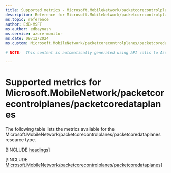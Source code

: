 ```yaml
---
title: Supported metrics - Microsoft.MobileNetwork/packetcorecontrolplanes/packetcoredataplanes
description: Reference for Microsoft.MobileNetwork/packetcorecontrolplanes/packetcoredataplanes metrics in Azure Monitor.
ms.topic: reference
author: EdB-MSFT
ms.author: edbaynash
ms.service: azure-monitor
ms.date: 09/12/2024
ms.custom: Microsoft.MobileNetwork/packetcorecontrolplanes/packetcoredataplanes, naam

# NOTE:  This content is automatically generated using API calls to Azure. Any edits made on these files will be overwritten in the next run of the script. 

---
```


  
# Supported metrics for Microsoft.MobileNetwork/packetcorecontrolplanes/packetcoredataplanes
  
The following table lists the metrics available for the Microsoft.MobileNetwork/packetcorecontrolplanes/packetcoredataplanes resource type.  
  
  
[!INCLUDE [headings](~/reusable-content/ce-skilling/azure/includes/azure-monitor/reference/metrics/metrics-headings.md)]  
  
 

[!INCLUDE [Microsoft.MobileNetwork/packetcorecontrolplanes/packetcoredataplanes](~/reusable-content/ce-skilling/azure/includes/azure-monitor/reference/metrics/microsoft-mobilenetwork-packetcorecontrolplanes-packetcoredataplanes-metrics-include.md)]  

